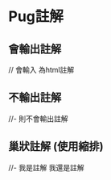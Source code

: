 # Pug註解

## 會輸出註解 
// 會輸入 為html註解 <!--  -->

## 不輸出註解
//-  則不會輸出註解

## 巢狀註解 (使用縮排)
//-
    我是註解
    我還是註解

